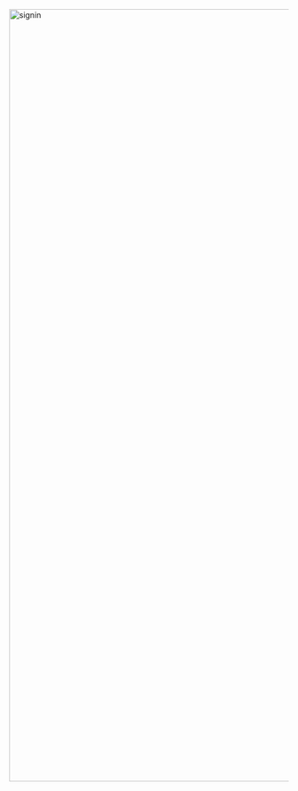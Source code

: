 <img width="1392" alt="signin" src="https://github.com/user-attachments/assets/5ed1ec78-6236-4469-991a-3f660671456d" />

